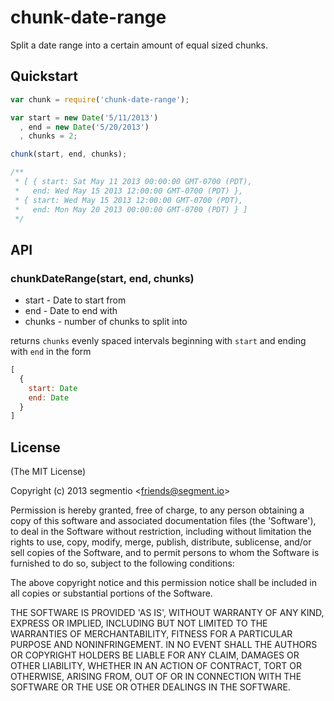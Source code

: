 
# chunk-date-range

  Split a date range into a certain amount of equal sized chunks.

## Quickstart

```javascript
var chunk = require('chunk-date-range');

var start = new Date('5/11/2013')
  , end = new Date('5/20/2013')
  , chunks = 2;

chunk(start, end, chunks);

/**
 * [ { start: Sat May 11 2013 00:00:00 GMT-0700 (PDT),
 *   end: Wed May 15 2013 12:00:00 GMT-0700 (PDT) },
 * { start: Wed May 15 2013 12:00:00 GMT-0700 (PDT),
 *   end: Mon May 20 2013 00:00:00 GMT-0700 (PDT) } ]
 */
```

## API

### chunkDateRange(start, end, chunks)

  * start - Date to start from
  * end - Date to end with
  * chunks - number of chunks to split into

  returns `chunks` evenly spaced intervals beginning with `start` and ending with `end` in the form

```javascript
[
  {
    start: Date
    end: Date
  }
]
```

## License

(The MIT License)

Copyright (c) 2013 segmentio &lt;friends@segment.io&gt;

Permission is hereby granted, free of charge, to any person obtaining
a copy of this software and associated documentation files (the
'Software'), to deal in the Software without restriction, including
without limitation the rights to use, copy, modify, merge, publish,
distribute, sublicense, and/or sell copies of the Software, and to
permit persons to whom the Software is furnished to do so, subject to
the following conditions:

The above copyright notice and this permission notice shall be
included in all copies or substantial portions of the Software.

THE SOFTWARE IS PROVIDED 'AS IS', WITHOUT WARRANTY OF ANY KIND,
EXPRESS OR IMPLIED, INCLUDING BUT NOT LIMITED TO THE WARRANTIES OF
MERCHANTABILITY, FITNESS FOR A PARTICULAR PURPOSE AND NONINFRINGEMENT.
IN NO EVENT SHALL THE AUTHORS OR COPYRIGHT HOLDERS BE LIABLE FOR ANY
CLAIM, DAMAGES OR OTHER LIABILITY, WHETHER IN AN ACTION OF CONTRACT,
TORT OR OTHERWISE, ARISING FROM, OUT OF OR IN CONNECTION WITH THE
SOFTWARE OR THE USE OR OTHER DEALINGS IN THE SOFTWARE.
